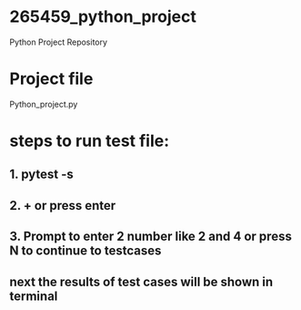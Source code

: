 # 265459_python_project
Python Project Repository

# Project file
  Python_project.py

# steps to run test file: 

##  1.  pytest -s
##  2.   + or press enter
##  3.  Prompt to enter 2 number like 2 and 4 or press N to continue to testcases
##  next the results of test cases will be shown in terminal
